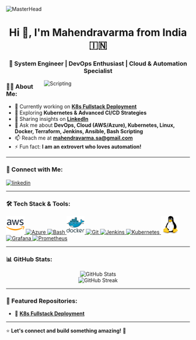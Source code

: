 ![MasterHead](https://cdn.dribbble.com/userupload/7725814/file/original-ad34e5a3d587a8a90b6586de67710225.gif)

<h1 align="center">Hi 👋, I'm Mahendravarma from India 🇮🇳</h1>

<h3 align="center">🚀 System Engineer | DevOps Enthusiast | Cloud & Automation Specialist</h3>

<img align="right" alt="Scripting" width="400" src="https://cdn.dribbble.com/userupload/7725640/file/original-a2b82ab8779ece4c49df3672f7753ccb.gif">

### 👨‍💻 About Me:

- 🔭 Currently working on **[K8s Fullstack Deployment](https://github.com/Mahendravarma-DevOps/k8s-fullstack-deployment.git)**
- 🌱 Exploring **Kubernetes & Advanced CI/CD Strategies**
- 📝 Sharing insights on **[LinkedIn](https://www.linkedin.com/in/mahendravarma-a-83a731211/)**
- 💬 Ask me about **DevOps, Cloud (AWS/Azure), Kubernetes, Linux, Docker, Terraform, Jenkins, Ansible, Bash Scripting**
- 📫 Reach me at **mahendravarma.sa@gmail.com**
- ⚡ Fun fact: **I am an extrovert who loves automation!**

---

### 📲 Connect with Me:

<p align="left">
<a href="https://www.linkedin.com/in/mahendravarma-a-83a731211" target="blank"><img align="center" src="https://raw.githubusercontent.com/rahuldkjain/github-profile-readme-generator/master/src/images/icons/Social/linked-in-alt.svg" alt="linkedin" height="30" width="40" /></a>
</p>

---

### 🛠️ Tech Stack & Tools:

<p align="left"> 
  <a href="https://aws.amazon.com" target="_blank" rel="noreferrer"> <img src="https://raw.githubusercontent.com/devicons/devicon/master/icons/amazonwebservices/amazonwebservices-original-wordmark.svg" alt="AWS" width="50" height="50"/> </a> 
  <a href="https://azure.microsoft.com/en-in/" target="_blank" rel="noreferrer"> <img src="https://www.vectorlogo.zone/logos/microsoft_azure/microsoft_azure-icon.svg" alt="Azure" width="50" height="50"/> </a> 
  <a href="https://www.gnu.org/software/bash/" target="_blank" rel="noreferrer"> <img src="https://www.vectorlogo.zone/logos/gnu_bash/gnu_bash-icon.svg" alt="Bash" width="50" height="50"/> </a> 
  <a href="https://www.docker.com/" target="_blank" rel="noreferrer"> <img src="https://raw.githubusercontent.com/devicons/devicon/master/icons/docker/docker-original-wordmark.svg" alt="Docker" width="50" height="50"/> </a> 
  <a href="https://git-scm.com/" target="_blank" rel="noreferrer"> <img src="https://www.vectorlogo.zone/logos/git-scm/git-scm-icon.svg" alt="Git" width="50" height="50"/> </a> 
  <a href="https://www.jenkins.io" target="_blank" rel="noreferrer"> <img src="https://www.vectorlogo.zone/logos/jenkins/jenkins-icon.svg" alt="Jenkins" width="50" height="50"/> </a> 
  <a href="https://kubernetes.io" target="_blank" rel="noreferrer"> <img src="https://www.vectorlogo.zone/logos/kubernetes/kubernetes-icon.svg" alt="Kubernetes" width="50" height="50"/> </a> 
  <a href="https://www.linux.org/" target="_blank" rel="noreferrer"> <img src="https://raw.githubusercontent.com/devicons/devicon/master/icons/linux/linux-original.svg" alt="Linux" width="50" height="50"/> </a> 
  <a href="https://grafana.com/" target="_blank" rel="noreferrer"> <img src="https://www.svgrepo.com/show/353829/grafana.svg" alt="Grafana" width="50" height="50"/> </a> 
  <a href="https://prometheus.io/" target="_blank" rel="noreferrer"> <img src="https://www.svgrepo.com/show/354219/prometheus.svg" alt="Prometheus" width="50" height="50"/> </a> 
</p>

---

### 📊 GitHub Stats:

<p align="center">
  <img src="https://github-readme-stats.vercel.app/api?username=Mahendravarma-DevOps&show_icons=true&theme=radical" alt="GitHub Stats" />
  <br>
  <img src="https://github-readme-streak-stats.herokuapp.com/?user=Mahendravarma-DevOps&theme=radical" alt="GitHub Streak" />
</p>

---

### 🚀 Featured Repositories:

- 🌟 **[K8s Fullstack Deployment](https://github.com/Mahendravarma-DevOps/k8s-fullstack-deployment.git)**

---

⭐ **Let's connect and build something amazing!** 🚀
